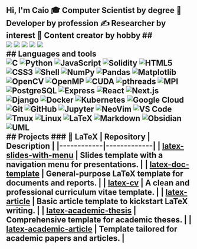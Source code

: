 ## Hi, I'm Caio 🎓 Computer Scientist by degree 💼 Developer by profession ✍ Researcher by interest 🧢 Content creator by hobby ## <div> <a href="https://www.youtube.com/@fromcaio" target="_blank"><img src="https://img.shields.io/badge/YouTube-FF0000?style=for-the-badge&logo=youtube&logoColor=white" target="_blank"></a> <a href="https://instagram.com/fromcaio_" target="_blank"><img src="https://img.shields.io/badge/-Instagram-%23E4405F?style=for-the-badge&logo=instagram&logoColor=white" target="_blank"></a> <a href="https://discord.gg/6fv5Qdpj" target="_blank"><img src="https://img.shields.io/badge/Discord-7289DA?style=for-the-badge&logo=discord&logoColor=white" target="_blank"></a> <a href = "mailto:fromcaio.contato@gmail.com"><img src="https://img.shields.io/badge/-Gmail-%23333?style=for-the-badge&logo=gmail&logoColor=white" target="_blank"></a> <a href="https://www.linkedin.com/in/fromcaio/" target="_blank"><img src="https://img.shields.io/badge/-LinkedIn-%230077B5?style=for-the-badge&logo=linkedin&logoColor=white" target="_blank"></a> </div> ## Languages and tools <div> <!-- Programming Languages --> <img alt="C" src="https://img.shields.io/badge/C-00599C?style=for-the-badge&logo=c&logoColor=white" /> <img alt="Python" src="https://img.shields.io/badge/-Python-3776AB?&logo=Python&style=for-the-badge&logoColor=white" /> <img alt="JavaScript" src="https://img.shields.io/badge/JavaScript-F7DF1E?style=for-the-badge&logo=javascript&logoColor=black" /> <img alt="Solidity" src="https://img.shields.io/badge/Solidity-363636?style=for-the-badge&logo=solidity&logoColor=white" /> <img alt="HTML5" src="https://img.shields.io/badge/HTML5-E34F26?style=for-the-badge&logo=html5&logoColor=white" /> <img alt="CSS3" src="https://img.shields.io/badge/CSS3-1572B6?style=for-the-badge&logo=css3&logoColor=white" /> <img alt="Shell" src="https://img.shields.io/badge/Shell_Script-121011?style=for-the-badge&logo=gnu-bash&logoColor=white" /> <!-- Data / AI --> <img alt="NumPy" src="https://img.shields.io/badge/NumPy-013243?&style=for-the-badge&logo=numpy&logoColor=white" /> <img alt="Pandas" src="https://img.shields.io/badge/Pandas-150458?style=for-the-badge&logo=pandas&logoColor=white" /> <img alt="Matplotlib" src="https://img.shields.io/badge/Matplotlib-eeeeee?style=for-the-badge&logo=Matplotlib&logoColor=blue" /> <img alt="OpenCV" src="https://img.shields.io/badge/OpenCV-5C3EE8?style=for-the-badge&logo=opencv&logoColor=white" /> <img alt="OpenMP" src="https://img.shields.io/badge/OpenMP-2C5BB4?style=for-the-badge&logo=openmp&logoColor=white" /> <img alt="CUDA" src="https://img.shields.io/badge/CUDA-76B900?style=for-the-badge&logo=nvidia&logoColor=white" /> <img alt="pthreads" src="https://img.shields.io/badge/pthreads-008080?style=for-the-badge&logo=threading&logoColor=white" /> <img alt="MPI" src="https://img.shields.io/badge/MPI-CC0000?style=for-the-badge&logo=mpi&logoColor=white" /> <!-- Databases --> <img alt="PostgreSQL" src="https://img.shields.io/badge/Postgres-316192?style=for-the-badge&logo=postgresql&logoColor=white" /> <!-- Frameworks --> <img alt="Express" src="https://img.shields.io/badge/Express-000000?style=for-the-badge&logo=express&logoColor=white" /> <img alt="React" src="https://img.shields.io/badge/React-20232A?style=for-the-badge&logo=react&logoColor=61DAFB" /> <img alt="Next.js" src="https://img.shields.io/badge/Next.js-000000?style=for-the-badge&logo=next.js&logoColor=white" /> <img alt="Django" src="https://img.shields.io/badge/Django-092E20?style=for-the-badge&logo=django&logoColor=white" /> <!-- Tools --> <img alt="Docker" src="https://img.shields.io/badge/Docker-2496ED?&style=for-the-badge&logo=docker&logoColor=white" /> <img alt="Kubernetes" src="https://img.shields.io/badge/Kubernetes-326CE5?&style=for-the-badge&logo=kubernetes&logoColor=white" /> <img alt="Google Cloud" src="https://img.shields.io/badge/Google_Cloud-4285F4?style=for-the-badge&logo=google-cloud&logoColor=white" /> <img alt="Git" src="https://img.shields.io/badge/Git-F05032?&style=for-the-badge&logo=git&logoColor=white" /> <img alt="GitHub" src="https://img.shields.io/badge/GitHub-181717?style=for-the-badge&logo=github&logoColor=white" /> <img alt="Jupyter" src="https://img.shields.io/badge/Jupyter-F37626.svg?style=for-the-badge&logo=jupyter&logoColor=white"> <img alt="NeoVim" src="https://img.shields.io/badge/Neovim-57A143?&style=for-the-badge&logo=neovim&logoColor=white" /> <img alt="VS Code" src="https://img.shields.io/badge/VS%20Code-0078d7?style=for-the-badge&logo=visual-studio-code&logoColor=white" /> <img alt="Tmux" src="https://img.shields.io/badge/Tmux-1BB91F?style=for-the-badge&logo=tmux&logoColor=white" /> <!-- OS --> <img alt="Linux" src="https://img.shields.io/badge/Linux-FCC624?style=for-the-badge&logo=linux&logoColor=black" /> <!-- Documentation & Writing --> <img alt="LaTeX" src="https://img.shields.io/badge/LaTeX-008080?style=for-the-badge&logo=latex&logoColor=white" /> <img alt="Markdown" src="https://img.shields.io/badge/Markdown-000000?style=for-the-badge&logo=markdown&logoColor=white" /> <img alt="Obsidian" src="https://img.shields.io/badge/Obsidian-483699?style=for-the-badge&logo=obsidian&logoColor=white" /> <img alt="UML" src="https://img.shields.io/badge/UML-FAA918?style=for-the-badge&logo=uml&logoColor=black" /> </div> ## Projects ### 📄 LaTeX | Repository | Description | |------------|-------------| | [latex-slides-with-menu](https://github.com/youruser/latex-slides-with-menu) | Slides template with a navigation menu for presentations. | | [latex-doc-template](https://github.com/youruser/latex-doc-template) | General-purpose LaTeX template for documents and reports. | | [latex-cv](https://github.com/youruser/latex-cv) | A clean and professional curriculum vitae template. | | [latex-article](https://github.com/youruser/latex-article) | Basic article template to kickstart LaTeX writing. | | [latex-academic-thesis](https://github.com/youruser/latex-academic-thesis) | Comprehensive template for academic theses. | | [latex-academic-article](https://github.com/youruser/latex-academic-article) | Template tailored for academic papers and articles. |
